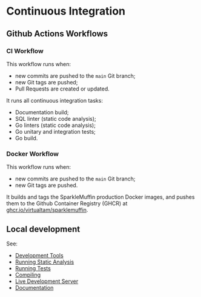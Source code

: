 # Continuous Integration
## Github Actions Workflows
### CI Workflow
This workflow runs when:

- new commits are pushed to the `main` Git branch;
- new Git tags are pushed;
- Pull Requests are created or updated.

It runs all continuous integration tasks:

- Documentation build;
- SQL linter (static code analysis);
- Go linters (static code analysis);
- Go unitary and integration tests;
- Go build.

### Docker Workflow
This workflow runs when:

- new commits are pushed to the `main` Git branch;
- new Git tags are pushed.

It builds and tags the SparkleMuffin production Docker images, and pushes them to
the Github Container Registry (GHCR) at
[ghcr.io/virtualtam/sparklemuffin](https://github.com/virtualtam/sparklemuffin/pkgs/container/sparklemuffin).


## Local development
See:

- [Development Tools](./development-tools.md)
- [Running Static Analysis](./running-static-analysis.md)
- [Running Tests](./running-tests.md)
- [Compiling](./compiling.md)
- [Live Development Server](./live-development-server.md)
- [Documentation](./documentation.md)
